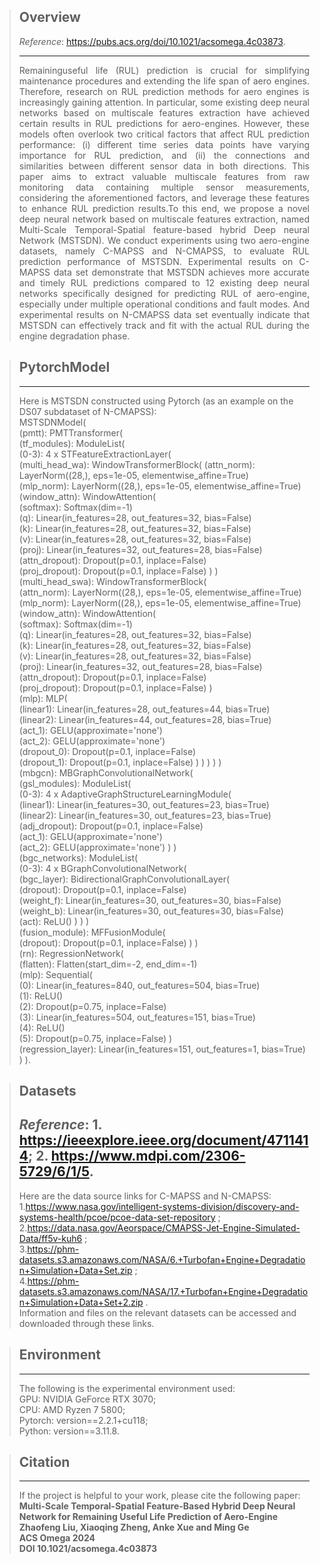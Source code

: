 > **Overview**
> -
> _Reference_: https://pubs.acs.org/doi/10.1021/acsomega.4c03873.
> 
> ---
> <div style="text-align:justify;"> 
> Remaininguseful life (RUL) prediction is crucial for simplifying maintenance procedures and extending the life span of 
> aero engines. Therefore, research on RUL prediction methods for aero engines is increasingly gaining attention. 
> In particular, some existing deep neural networks based on multiscale features extraction have achieved certain results 
> in RUL predictions for aero-engines. However, these models often overlook two critical factors that affect RUL 
> prediction performance: (i) different time series data points have varying importance for RUL prediction, and (ii) the
> connections and similarities between different sensor data in both directions. This paper aims to extract valuable 
> multiscale features from raw monitoring data containing multiple sensor measurements, considering the aforementioned 
> factors, and leverage these features to enhance RUL prediction results.To this end, we propose a novel deep neural 
> network based on multiscale features extraction, named Multi-Scale Temporal-Spatial feature-based hybrid Deep 
> neural Network (MSTSDN). We conduct experiments using two aero-engine datasets, namely C-MAPSS and N-CMAPSS, to 
> evaluate RUL prediction performance of MSTSDN. Experimental results on C-MAPSS data set demonstrate that MSTSDN 
> achieves more accurate and timely RUL predictions compared to 12 existing deep neural networks specifically designed
> for predicting RUL of aero-engine, especially under multiple operational conditions and fault modes. And experimental 
> results on N-CMAPSS data set eventually indicate that MSTSDN can effectively track and fit with the actual RUL during 
> the engine degradation phase.
> </div>

> **PytorchModel**
> -
> ---
> Here is MSTSDN constructed using Pytorch (as an example on the DS07 subdataset of N-CMAPSS): <br>
> MSTSDNModel(<br>
  (pmtt): PMTTransformer(<br>
    (tf_modules): ModuleList(<br>
      (0-3): 4 x STFeatureExtractionLayer(<br>
        (multi_head_wa): WindowTransformerBlock(
          (attn_norm): LayerNorm((28,), eps=1e-05, elementwise_affine=True)<br>
          (mlp_norm): LayerNorm((28,), eps=1e-05, elementwise_affine=True)<br>
          (window_attn): WindowAttention(<br>
            (softmax): Softmax(dim=-1)<br>
            (q): Linear(in_features=28, out_features=32, bias=False)<br>
            (k): Linear(in_features=28, out_features=32, bias=False)<br>
            (v): Linear(in_features=28, out_features=32, bias=False)<br>
            (proj): Linear(in_features=32, out_features=28, bias=False)<br>
            (attn_dropout): Dropout(p=0.1, inplace=False)<br>
            (proj_dropout): Dropout(p=0.1, inplace=False)
          )
        )<br>
        (multi_head_swa): WindowTransformerBlock(<br>
          (attn_norm): LayerNorm((28,), eps=1e-05, elementwise_affine=True)<br>
          (mlp_norm): LayerNorm((28,), eps=1e-05, elementwise_affine=True)<br>
          (window_attn): WindowAttention(<br>
            (softmax): Softmax(dim=-1)<br>
            (q): Linear(in_features=28, out_features=32, bias=False)<br>
            (k): Linear(in_features=28, out_features=32, bias=False)<br>
            (v): Linear(in_features=28, out_features=32, bias=False)<br>
            (proj): Linear(in_features=32, out_features=28, bias=False)<br>
            (attn_dropout): Dropout(p=0.1, inplace=False)<br>
            (proj_dropout): Dropout(p=0.1, inplace=False)
          )<br>
          (mlp): MLP(<br>
            (linear1): Linear(in_features=28, out_features=44, bias=True)<br>
            (linear2): Linear(in_features=44, out_features=28, bias=True)<br>
            (act_1): GELU(approximate='none')<br>
            (act_2): GELU(approximate='none')<br>
            (dropout_0): Dropout(p=0.1, inplace=False)<br>
            (dropout_1): Dropout(p=0.1, inplace=False)
          )
        )
      )
    )
  )<br>
  (mbgcn): MBGraphConvolutionalNetwork(<br>
    (gsl_modules): ModuleList(<br>
      (0-3): 4 x AdaptiveGraphStructureLearningModule(<br>
        (linear1): Linear(in_features=30, out_features=23, bias=True)<br>
        (linear2): Linear(in_features=30, out_features=23, bias=True)<br>
        (adj_dropout): Dropout(p=0.1, inplace=False)<br>
        (act_1): GELU(approximate='none')<br>
        (act_2): GELU(approximate='none')
      )
    )<br>
    (bgc_networks): ModuleList(<br>
      (0-3): 4 x BGraphConvolutionalNetwork(<br>
        (bgc_layer): BidirectionalGraphConvolutionalLayer(<br>
          (dropout): Dropout(p=0.1, inplace=False)<br>
          (weight_f): Linear(in_features=30, out_features=30, bias=False)<br>
          (weight_b): Linear(in_features=30, out_features=30, bias=False)<br>
          (act): ReLU()
        )
      )
    )<br>
    (fusion_module): MFFusionModule(<br>
      (dropout): Dropout(p=0.1, inplace=False)
    )
  )<br>
  (rn): RegressionNetwork(<br>
    (flatten): Flatten(start_dim=-2, end_dim=-1)<br>
    (mlp): Sequential(<br>
      (0): Linear(in_features=840, out_features=504, bias=True)<br>
      (1): ReLU()<br>
      (2): Dropout(p=0.75, inplace=False)<br>
      (3): Linear(in_features=504, out_features=151, bias=True)<br>
      (4): ReLU()<br>
      (5): Dropout(p=0.75, inplace=False)
    )<br>
    (regression_layer): Linear(in_features=151, out_features=1, bias=True)
  )
).<br>

> **Datasets**
> -
> _Reference_: 1. https://ieeexplore.ieee.org/document/4711414; 
>              2. https://www.mdpi.com/2306-5729/6/1/5. 
> ---
> Here are the data source links for C-MAPSS and N-CMAPSS: <br>
> 1.https://www.nasa.gov/intelligent-systems-division/discovery-and-systems-health/pcoe/pcoe-data-set-repository ;<br>
> 2.https://data.nasa.gov/Aeorspace/CMAPSS-Jet-Engine-Simulated-Data/ff5v-kuh6 ;<br>
> 3.https://phm-datasets.s3.amazonaws.com/NASA/6.+Turbofan+Engine+Degradation+Simulation+Data+Set.zip ;<br>
> 4.https://phm-datasets.s3.amazonaws.com/NASA/17.+Turbofan+Engine+Degradation+Simulation+Data+Set+2.zip .<br>
> Information and files on the relevant datasets can be accessed and downloaded through these links.

> **Environment**
> -
> ---
> The following is the experimental environment used:<br>
> GPU: NVIDIA GeForce RTX 3070;<br>
> CPU: AMD Ryzen 7 5800;<br>
> Pytorch: version==2.2.1+cu118;<br>
> Python: version==3.11.8.<br> 

> **Citation**
> -
> ---
> If the project is helpful to your work, please cite the following paper:<br>
> **Multi-Scale Temporal-Spatial Feature-Based Hybrid Deep Neural Network for Remaining Useful Life Prediction of Aero-Engine<br>
> Zhaofeng Liu, Xiaoqing Zheng, Anke Xue and Ming Ge <br>
> ACS Omega 2024 <br>
> DOI 10.1021/acsomega.4c03873** 
